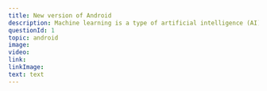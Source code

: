 ```yaml
---
title: New version of Android
description: Machine learning is a type of artificial intelligence (AI) that provides computers with the ability to learn without being explicitly programmed. Machine learning focuses on the development of computer programs that can change when exposed to new data.
questionId: 1
topic: android
image:
video:
link:
linkImage:
text: text
---
```

